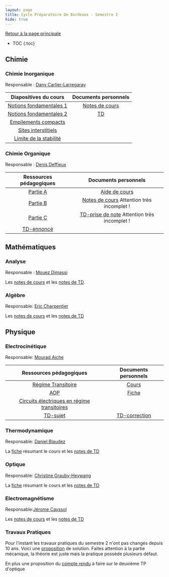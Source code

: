```yaml
---
layout: page
title: Cycle Préparatoire De Bordeaux - Semestre 2
hide: true
---
```

[Retour à la page principale](/CPBx.html)
- TOC
{:toc}

## Chimie
### Chimie Inorganique
Responsable : [Dany Carlier-Larregaray](https://www.icmcb-bordeaux.cnrs.fr/carlier-larregaray-dany/)

| Diapositives du cours     | Documents personnels |
| :---:                     | :---:                |
| [Notions fondamentales 1] | [Notes de cours]     |
| [Notions fondamentales 2] | [TD]                 |
| [Empilements compacts]    |                      |
| [Sites interstitiels]      |                      |
| [Limite de la stabilité] |                      |

[Notions fondamentales 1]:/assets/cpbx/semestre_2/chimie/inorga/diapo/1.pdf
[Notions fondamentales 2]:/assets/cpbx/semestre_2/chimie/inorga/diapo/2.pdf
[Empilements compacts]:/assets/cpbx/semestre_2/chimie/inorga/diapo/3.pdf
[Sites interstitiels]:/assets/cpbx/semestre_2/chimie/inorga/diapo/4.pdf
[Limite de la stabilité]:/assets/cpbx/semestre_2/chimie/inorga/diapo/5.pdf
[Notes de cours]:/assets/cpbx/semestre_2/chimie/inorga/cours.pdf
[TD]:/assets/cpbx/semestre_2/chimie/inorga/diapo/td.pdf

### Chimie Organique
Responsable : [Denis
Deffieux](http://www.sasn.u-bordeaux1.fr/annuaire/deffieux.html)

| Ressources pédagogiques | Documents personnels                          |
| :---:                   | :---:                                         |
| [Partie A]              | [Aide de cours]                               |
| [Partie B]              | [Notes de cours] Attention très incomplet !   |
| [Partie C]              | [TD-prise de note] Attention très incomplet ! |
| [TD-ennoncé]            |                                               |
    

[Partie A]:/assets/cpbx/semestre_2/chimie/orga/1.pdf
[Partie B]:/assets/cpbx/semestre_2/chimie/orga/2.pdf
[Partie C]:/assets/cpbx/semestre_2/chimie/orga/3.pdf
[TD-ennoncé]:/assets/cpbx/semestre_2/chimie/orga/td-enonce.pdf
[TD-prise de note]:/assets/cpbx/semestre_2/chimie/orga/td.pdf
[Aide de cours]:/assets/cpbx/semestre_2/chimie/orga/aide.pdf
[Notes de cours]:/assets/cpbx/semestre_2/chimie/orga/cours.pdf

## Mathématiques

### Analyse
Responsable : [Mouez Dimassi](https://www.math.u-bordeaux.fr/~mdimassi/)

Les [notes de cours](/assets/cpbx/semestre_2/maths/ncours.pdf) et les [notes de TD](/assets/cpbx/semestre_2/maths/ntd.pdf).


### Algèbre
Responsable: [Eric Charpentier](https://www.math.u-bordeaux.fr/~echarpen/)

Les [notes de cours](/assets/cpbx/semestre_2/maths/gcours.pdf) et les [notes de TD](/assets/cpbx/semestre_2/maths/gtd.pdf)

## Physique

### Electrocinétique
Responsable: [Mourad Aiche]()

| Ressources pédagogiques                       | Documents personnels |
| :---:                                         | :---:                |
| [Régime Transitoire]                          | [Cours]              |
| [AOP]                                         | [Fiche]              |
| [Circuits électriques en régime transitoires] |                      |
| [TD-sujet]                                    | [TD-correction]      |

[Régime Transitoire]:/assets/cpbx/semestre_2/physique/elec/1.pdf
[AOP]:/assets/cpbx/semestre_2/physique/elec/2.pdf
[Circuits électriques en régime transitoires]:/assets/cpbx/semestre_2/physique/elec/3.pdf
[Cours]:/assets/cpbx/semestre_2/physique/elec/cours.pdf
[Fiche]:/assets/cpbx/semestre_2/physique/elec/fiche.pdf
[TD-sujet]:/assets/cpbx/semestre_2/physique/elec/td-sujet.pdf
[TD-correction]:/assets/cpbx/semestre_2/physique/elec/td.pdf
### Thermodynamique
Responsable: [Daniel Blaudez]()

La [fiche](/assets/cpbx/semestre_2/physique/Fiche-Thermodynamique.pdf) résumant le cours et les [notes de TD](/assets/cpbx/semestre_2/physique/TD-Thermodynamique.pdf)

### Optique
Responsable: [Christine Grauby-Heywang](https://www.loma.cnrs.fr/christine-grauby-heywang/)

La [fiche](/assets/cpbx/semestre_2/physique/Fiche-optique.pdf) résumant le cours et les [notes de TD](/assets/cpbx/semestre_2/physique/TD-Optique.pdf)

### Electromagnétisme
Responsable:[Jérome Cayssol](https://www.loma.cnrs.fr/jerome-cayssol/) 

Les [notes de cours](/assets/cpbx/semestre_2/physique/Cours-Electromagnétisme.pdf) et les [notes de TD](/assets/cpbx/semestre_2/physique/TD-Electromagnétisme.pdf) 

### Travaux Pratiques
Pour l'instant les travaux pratiques du semestre 2 n'ont pas changés depuis 10
ans. Voici une [proposition](/assets/cpbx/semestre_2/physique/TP.pdf) de solution. Faites attention à la partie
mécanique, la théorie est juste mais la pratique possède plusieurs défaut. 

En plus une proposition du [compte rendu](/assets/cpbx/semestre_2/physique/optique.pdf) à faire sur le deuxième TP d'optique

